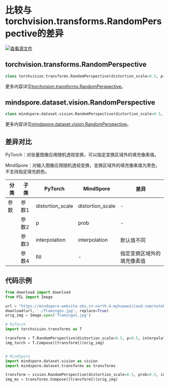 # 比较与torchvision.transforms.RandomPerspective的差异

[![查看源文件](https://mindspore-website.obs.cn-north-4.myhuaweicloud.com/website-images/r2.2/resource/_static/logo_source.svg)](https://gitee.com/mindspore/docs/blob/r2.2/docs/mindspore/source_zh_cn/note/api_mapping/pytorch_diff/RandomPerspective.md)

## torchvision.transforms.RandomPerspective

```python
class torchvision.transforms.RandomPerspective(distortion_scale=0.5, p=0.5, interpolation=InterpolationMode.BILINEAR, fill=0)
```

更多内容详见[torchvision.transforms.RandomPerspective](https://pytorch.org/vision/0.9/transforms.html#torchvision.transforms.RandomPerspective.html)。

## mindspore.dataset.vision.RandomPerspective

```python
class mindspore.dataset.vision.RandomPerspective(distortion_scale=0.5, prob=0.5, interpolation=Inter.BICUBIC)
```

更多内容详见[mindspore.dataset.vision.RandomPerspective](https://mindspore.cn/docs/zh-CN/r2.2/api_python/dataset_vision/mindspore.dataset.vision.RandomPerspective.html)。

## 差异对比

PyTorch：对张量图像应用随机透视变换，可以指定变换区域外的填充像素值。

MindSpore：对输入图像应用随机透视变换，变换区域外的填充像素值为黑色，不支持指定填充颜色。

| 分类 | 子类 |PyTorch | MindSpore | 差异 |
| --- | ---   | ---   | ---        |---  |
|参数 | 参数1 | distortion_scale   | distortion_scale   | - |
|     | 参数2 | p     | prob   |- |
|     | 参数3 | interpolation     | interpolation    | 默认值不同 |
|     | 参数4 | fill    | -   | 指定变换区域外的填充像素值 |

## 代码示例

```python
from download import download
from PIL import Image

url = "https://mindspore-website.obs.cn-north-4.myhuaweicloud.com/notebook/datasets/flamingos.jpg"
download(url, './flamingos.jpg', replace=True)
orig_img = Image.open('flamingos.jpg')

# PyTorch
import torchvision.transforms as T

transform = T.RandomPerspective(distortion_scale=0.5, p=0.5, interpolation=T.InterpolationMode.BILINEAR)
img_torch = T.Compose([transform])(orig_img)


# MindSpore
import mindspore.dataset.vision as vision
import mindspore.dataset.transforms as transforms

transform = vision.RandomPerspective(distortion_scale=0.5, prob=0.5, interpolation=vision.Inter.BILINEAR)
img_ms = transforms.Compose([transform])(orig_img)
```